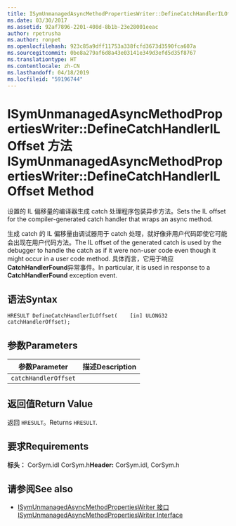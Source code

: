 ```yaml
---
title: ISymUnmanagedAsyncMethodPropertiesWriter::DefineCatchHandlerILOffset 方法
ms.date: 03/30/2017
ms.assetid: 92af7896-2201-408d-8b1b-23e28001eeac
author: rpetrusha
ms.author: ronpet
ms.openlocfilehash: 923c85a9dff11753a338fcfd3673d3590fca607a
ms.sourcegitcommit: 0be8a279af6d8a43e03141e349d3efd5d35f8767
ms.translationtype: HT
ms.contentlocale: zh-CN
ms.lasthandoff: 04/18/2019
ms.locfileid: "59196744"
---
```

# <a name="isymunmanagedasyncmethodpropertieswriterdefinecatchhandleriloffset-method"></a><span data-ttu-id="7af07-102">ISymUnmanagedAsyncMethodPropertiesWriter::DefineCatchHandlerILOffset 方法</span><span class="sxs-lookup"><span data-stu-id="7af07-102">ISymUnmanagedAsyncMethodPropertiesWriter::DefineCatchHandlerILOffset Method</span></span>
<span data-ttu-id="7af07-103">设置的 IL 偏移量的编译器生成 catch 处理程序包装异步方法。</span><span class="sxs-lookup"><span data-stu-id="7af07-103">Sets the IL offset for the compiler-generated catch handler that wraps an async method.</span></span>  
  
 <span data-ttu-id="7af07-104">生成 catch 的 IL 偏移量由调试器用于 catch 处理，就好像非用户代码即使它可能会出现在用户代码方法。</span><span class="sxs-lookup"><span data-stu-id="7af07-104">The IL offset of the generated catch is used by the debugger to handle the catch as if it were non-user code even though it might occur in a user code method.</span></span> <span data-ttu-id="7af07-105">具体而言，它用于响应**CatchHandlerFound**异常事件。</span><span class="sxs-lookup"><span data-stu-id="7af07-105">In particular, it is used in response to a **CatchHandlerFound** exception event.</span></span>  
  
## <a name="syntax"></a><span data-ttu-id="7af07-106">语法</span><span class="sxs-lookup"><span data-stu-id="7af07-106">Syntax</span></span>  
  
```idl  
HRESULT DefineCatchHandlerILOffset(    [in] ULONG32 catchHandlerOffset);  
```  
  
## <a name="parameters"></a><span data-ttu-id="7af07-107">参数</span><span class="sxs-lookup"><span data-stu-id="7af07-107">Parameters</span></span>  
  
|<span data-ttu-id="7af07-108">参数</span><span class="sxs-lookup"><span data-stu-id="7af07-108">Parameter</span></span>|<span data-ttu-id="7af07-109">描述</span><span class="sxs-lookup"><span data-stu-id="7af07-109">Description</span></span>|  
|---------------|-----------------|  
|`catchHandlerOffset`||  
  
## <a name="return-value"></a><span data-ttu-id="7af07-110">返回值</span><span class="sxs-lookup"><span data-stu-id="7af07-110">Return Value</span></span>  
 <span data-ttu-id="7af07-111">返回 `HRESULT`。</span><span class="sxs-lookup"><span data-stu-id="7af07-111">Returns `HRESULT`.</span></span>  
  
## <a name="requirements"></a><span data-ttu-id="7af07-112">要求</span><span class="sxs-lookup"><span data-stu-id="7af07-112">Requirements</span></span>  
 <span data-ttu-id="7af07-113">**标头：** CorSym.idl CorSym.h</span><span class="sxs-lookup"><span data-stu-id="7af07-113">**Header:** CorSym.idl, CorSym.h</span></span>  
  
## <a name="see-also"></a><span data-ttu-id="7af07-114">请参阅</span><span class="sxs-lookup"><span data-stu-id="7af07-114">See also</span></span>

- [<span data-ttu-id="7af07-115">ISymUnmanagedAsyncMethodPropertiesWriter 接口</span><span class="sxs-lookup"><span data-stu-id="7af07-115">ISymUnmanagedAsyncMethodPropertiesWriter Interface</span></span>](../../../../docs/framework/unmanaged-api/diagnostics/isymunmanagedasyncmethodpropertieswriter-interface.md)
